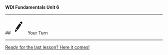 **WDI Fundamentals Unit 6**

---

##![Your Turn](../assets/exercise.png) Your Turn



---

[Ready for the last lesson? Here it comes!](08_lesson.md)
